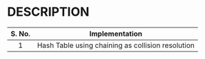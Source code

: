 # DESCRIPTION #

|S. No.| Implementation |
|:----:|:--------------:|
|1|Hash Table using chaining as collision resolution|
